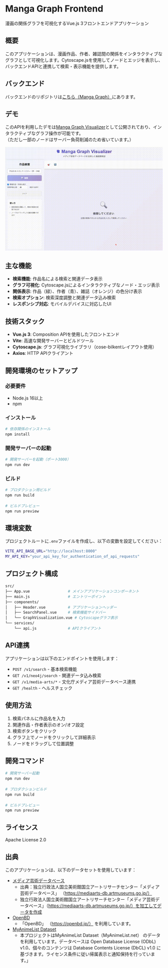 # Manga Graph Frontend

漫画の関係グラフを可視化するVue.js 3フロントエンドアプリケーション

## 概要

このアプリケーションは、漫画作品、作者、雑誌間の関係をインタラクティブなグラフとして可視化します。Cytoscape.jsを使用してノードとエッジを表示し、バックエンドAPIと連携して検索・表示機能を提供します。

## バックエンド
バックエンドのリポジトリは[こちら（Manga Graph）](https://github.com/sea-turt1e/manga-graph)にあります。

## デモ
このAPIを利用したデモは[Manga Graph Visualizer](https://mangagraph.netlify.app/)として公開されており、インタラクティブなグラフ操作が可能です。  
（ただし一部のノードはサーバー負荷削減のため省いています。）

[![Manga_Graph_Visualizer_demo](/images/manga_graph_visualizer.gif)](https://mangagraph.netlify.app/)

## 主な機能

- **検索機能**: 作品名による検索と関連データ表示
- **グラフ可視化**: Cytoscape.jsによるインタラクティブなノード・エッジ表示
- **関係表示**: 作品（緑）、作者（青）、雑誌（オレンジ）の色分け表示
- **検索オプション**: 検索深度調整と関連データ込み検索
- **レスポンシブ対応**: モバイルデバイスに対応したUI

## 技術スタック

- **Vue.js 3**: Composition APIを使用したフロントエンド
- **Vite**: 高速な開発サーバーとビルドツール
- **Cytoscape.js**: グラフ可視化ライブラリ（cose-bilkentレイアウト使用）
- **Axios**: HTTP APIクライアント

## 開発環境のセットアップ

### 必要要件

- Node.js 16以上
- npm

### インストール

```bash
# 依存関係のインストール
npm install
```

### 開発サーバーの起動

```bash
# 開発サーバーを起動（ポート3000）
npm run dev
```

### ビルド

```bash
# プロダクション用ビルド
npm run build

# ビルドプレビュー
npm run preview
```

## 環境変数

プロジェクトルートに`.env`ファイルを作成し、以下の変数を設定してください：

```bash
VITE_API_BASE_URL="http://localhost:8000"
MY_API_KEY="your_api_key_for_authentication_of_api_requests"
```

## プロジェクト構成

```bash
src/
├── App.vue                 # メインアプリケーションコンポーネント
├── main.js                 # エントリーポイント
├── components/
│   ├── Header.vue          # アプリケーションヘッダー
│   ├── SearchPanel.vue     # 検索機能サイドバー
│   └── GraphVisualization.vue # Cytoscapeグラフ表示
└── services/
    └── api.js              # APIクライアント
```

## API連携

アプリケーションは以下のエンドポイントを使用します：

- `POST /v1/search` - 基本検索機能
- `GET /v1/neo4j/search` - 関連データ込み検索
- `GET /v1/media-arts/*` - 文化庁メディア芸術データベース連携
- `GET /health` - ヘルスチェック

## 使用方法

1. 検索パネルに作品名を入力
2. 関連作品・作者表示のオン/オフ設定
3. 検索ボタンをクリック
4. グラフ上でノードをクリックして詳細表示
5. ノードをドラッグして位置調整

## 開発コマンド

```bash
# 開発サーバー起動
npm run dev

# プロダクションビルド
npm run build

# ビルドプレビュー
npm run preview
```

## ライセンス
Apache License 2.0

## 出典
このアプリケーションは、以下のデータセットを使用しています：
- [メディア芸術データベース](https://mediaarts-db.artmuseums.go.jp/)
  - 出典：独立行政法人国立美術館国立アートリサーチセンター「メディア芸術データベース」 （https://mediaarts-db.artmuseums.go.jp/）
  - 独立行政法人国立美術館国立アートリサーチセンター「メディア芸術データベース」（https://mediaarts-db.artmuseums.go.jp/）を加工してデータを作成
- [OpenBD](https://openbd.jp/)
  - 「OpenBD」 （https://openbd.jp/） を利用しています。
- [MyAnimeList Dataset](https://www.kaggle.com/datasets/azathoth42/myanimelist)
  - 本プロジェクトはMyAnimeList Dataset（MyAnimeList.net） のデータを利用しています。データベースは Open Database License (ODbL) v1.0、個々のコンテンツは Database Contents License (DbCL) v1.0 に基づきます。ライセンス条件に従い帰属表示と通知保持を行っています。」
